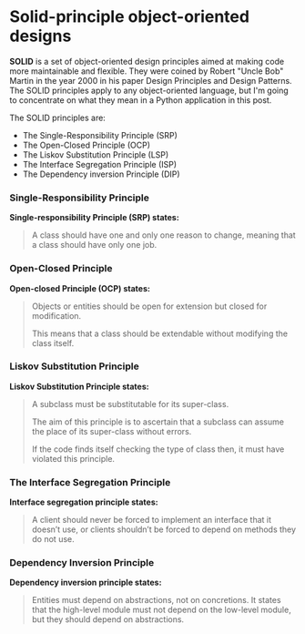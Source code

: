 # Solid-principle object-oriented designs

**SOLID** is a set of object-oriented design principles aimed at making code more maintainable and flexible. 
They were coined by Robert "Uncle Bob" Martin in the year 2000 in his paper Design Principles and Design Patterns. 
The SOLID principles apply to any object-oriented language, but I'm going to concentrate on what they mean in a Python 
application in this post.

The SOLID principles are:

* The Single-Responsibility Principle (SRP)
* The Open-Closed Principle (OCP)
* The Liskov Substitution Principle (LSP)
* The Interface Segregation Principle (ISP)
* The Dependency inversion Principle (DIP)

### Single-Responsibility Principle
**Single-responsibility Principle (SRP) states:**

> A class should have one and only one reason to change, meaning that a class should have only one job.

### Open-Closed Principle
**Open-closed Principle (OCP) states:**

> Objects or entities should be open for extension but closed for modification. 
> 
> This means that a class should be extendable without modifying the class itself.

### Liskov Substitution Principle
**Liskov Substitution Principle states:**

> A subclass must be substitutable for its super-class.
> 
> The aim of this principle is to ascertain that a subclass can assume the place of its super-class without errors.
> 
> If the code finds itself checking the type of class then, it must have violated this principle.
> 

### The Interface Segregation Principle
**Interface segregation principle states:**

> A client should never be forced to implement an interface that it doesn’t use, or clients shouldn’t be forced to 
> depend on methods they do not use.

### Dependency Inversion Principle
**Dependency inversion principle states:**

> Entities must depend on abstractions, not on concretions. It states that the high-level module must not depend on the 
low-level module, but they should depend on abstractions.
